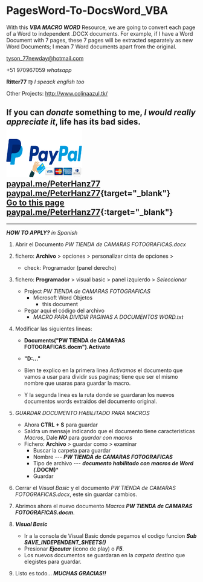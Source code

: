 # PagesWord-To-DocsWord_VBA
With this ***VBA MACRO WORD*** Resource, we are going to convert each page of a Word to independent .DOCX documents. For example, if I have a Word Document with 7 pages, these 7 pages will be extracted separately as new Word Documents; I mean 7 Word documents apart from the original.

tyson_77newday@hotmail.com

+51 970967059    *whatsapp*

**Ritter77** :virgo:    *I speack english too*

Other Projects:
	http://www.colinaazul.tk/

If you can *donate* something to me, ***I would really appreciate it***, life has its bad sides. </br>
<a href="https://www.paypal.com/paypalme/PeterHanz77" title="Donations Paypal" target="_blank"><img src="PAYPAL Credit Card.jpg" width="200" height="134"></a> </br>
<a href="https://www.paypal.com/paypalme/PeterHanz77" title="Donations Paypal" target="_blank">paypal.me/PeterHanz77</a>
[paypal.me/PeterHanz77](https://www.paypal.com/paypalme/PeterHanz77){target="_blank"} </br>
[Go to this page](https://www.paypal.com/paypalme/PeterHanz77/?target=_blank) </br>
[paypal.me/PeterHanz77](https://www.paypal.com/paypalme/PeterHanz77){:target="_blank"}
---
---

***HOW TO APPLY?*** *in Spanish*

1. Abrir el Documento *PW TIENDA de CAMARAS FOTOGRAFICAS.docx* </br>

2. fichero: **Archivo** > opciones > personalizar cinta de opciones > </br>
	- check: Programador (panel derecho) </br>
	
3. fichero: **Programador** > visual basic > panel izquierdo > *Seleccionar* </br>
	- Project *PW TIENDA de CAMARAS FOTOGRAFICAS* </br>
		- Microsoft Word Objetos </br>
			- this document </br>
	- Pegar aqui el código del archivo </br>
		- *MACRO PARA DIVIDIR PAGINAS A DOCUMENTOS WORD.txt* </br>
		
4. Modificar las siguientes lineas: </br>
	- **Documents("PW TIENDA de CAMARAS FOTOGRAFICAS.docm").Activate** </br>
	- **"D:\..." </br>**
	
	- Bien te explico en la primera linea *Activamos* el documento que vamos a usar para dividir sus paginas; tiene que ser el mismo nombre que usaras 
		para guardar la macro. </br>
	- Y la segunda linea es la ruta donde se guardaran los nuevos documentos words extraidos del documento original. </br>
	
5. *GUARDAR DOCUMENTO HABILITADO PARA MACROS* </br>
	- Ahora **CTRL + S** para guardar </br>
	- Saldra un mensaje indicando que el documento tiene caracteristicas *Macros*, Dale ***NO*** para *guardar con macros*
	- Fichero: **Archivo** > guardar como > examinar </br>
		- Buscar la carpeta para guardar </br>
		- Nombre --- 		***PW TIENDA de CAMARAS FOTOGRAFICAS*** </br>
		- Tipo de archivo --- 	***documento habilitado con macros de Word (*.DOCM)*** </br>
		- Guardar </br>
		
6. Cerrar el *Visual Basic* y el documento *PW TIENDA de CAMARAS FOTOGRAFICAS.docx*, este sin guardar cambios. </br>

7. Abrimos ahora el nuevo documento *Macros* ***PW TIENDA de CAMARAS FOTOGRAFICAS.docm***. </br>

8. ***Visual Basic*** </br>
	- Ir a la consola de Visual Basic donde pegamos el codigo funcion ***Sub SAVE_INDEPENDENT_SHEETS()*** </br>
	- Presionar ***Ejecutar*** (icono de play) o ***F5***. </br>
	- Los nuevos documentos se guardaran en la *carpeta destino* que elegistes para guardar. </br>
	
9. Listo es todo... ***MUCHAS GRACIAS!!***



